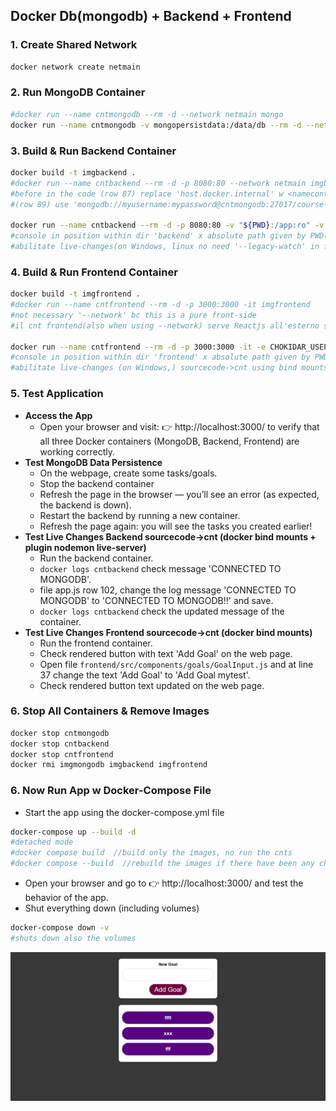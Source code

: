## Docker Db(mongodb) + Backend + Frontend

### 1. Create Shared Network
```bash
docker network create netmain
```

### 2. Run MongoDB Container
```bash
#docker run --name cntmongodb --rm -d --network netmain mongo
docker run --name cntmongodb -v mongopersistdata:/data/db --rm -d --network netmain -e MONGO_INITDB_ROOT_USERNAME=myusername -e MONGO_INITDB_ROOT_PASSWORD=mypassword mongo
```

### 3. Build & Run Backend Container
```bash
docker build -t imgbackend .
#docker run --name cntbackend --rm -d -p 8080:80 --network netmain imgbackend
#before in the code (row 87) replace 'host.docker.internal' w <namecontainertarget> + rebuild image, still need port 8080 x the frontend(bc is a pure front-side no server)
#(row 89) use 'mongodb://myusername:mypassword@cntmongodb:27017/course-goals?authSource=admin' to connect w auth(se prima ti eri connesso senza auth, mongodb ha creato un volume settato a 'noauth'; per accedere a mongodb con auth elimina quel volume + run cntmongodb)

docker run --name cntbackend --rm -d -p 8080:80 -v "${PWD}:/app:ro" -v logs:/app/logs -v /app/node_modules -e MONGODB_USERNAME=myusername -e MONGODB_PASSWORD=mypassword --network netmain imgbackend
#console in position within dir 'backend' x absolute path given by PWD(powershell, %cd% x cmd.exe)
#abilitate live-changes(on Windows, linux no need '--legacy-watch' in file package.json start mode) sourcecode->cnt thanks to bind mounts + use env vars x pass mongo credentials to cntmongodb
```

### 4. Build & Run Frontend Container
```bash
docker build -t imgfrontend .
#docker run --name cntfrontend --rm -d -p 3000:3000 -it imgfrontend
#not necessary '--network' bc this is a pure front-side
#il cnt frontend(also when using --network) serve Reactjs all'esterno su porta 3000, ma se hai settato nel front 'const API_URL = 'http://cntbackend';' (row 12) il browser(su localhost:3000) lo prova a fetchare come se fosse un dominio pubblico, dando errore!! quindi: o crei un mini-server(usando nodejs/express) sul frontend cosi da poter usare 'cntbackend', altrimenti ESPONI PORT SUL BACKEND WHEN CREATE CNT BACKEND e raggiungila dal frontend con 'const API_URL = 'http://localhost:8080';'.

docker run --name cntfrontend --rm -d -p 3000:3000 -it -e CHOKIDAR_USEPOLLING=true -e WATCHPACK_POLLING=true -v "${PWD}/src:/app/src:ro" imgfrontend
#console in position within dir 'frontend' x absolute path given by PWD(powershell, %cd% x cmd.exe)
#abilitate live-changes (on Windows,) sourcecode->cnt using bind mounts(only x folder /src not entire frontend)
```

### 5. Test Application
- **Access the App** 
    - Open your browser and visit: 👉 http://localhost:3000/ to verify that all three Docker containers (MongoDB, Backend, Frontend) are working correctly.
- **Test MongoDB Data Persistence** 
    - On the webpage, create some tasks/goals.
    - Stop the backend container
    - Refresh the page in the browser — you’ll see an error (as expected, the backend is down).
    - Restart the backend by running a new container.
    - Refresh the page again: you will see the tasks you created earlier! 
- **Test Live Changes Backend sourcecode->cnt (docker bind mounts + plugin nodemon live-server)** 
    - Run the backend container.
    - `docker logs cntbackend` check message 'CONNECTED TO MONGODB'.
    - file app.js row 102, change the log message 'CONNECTED TO MONGODB' to 'CONNECTED TO MONGODB!!' and save.
    - `docker logs cntbackend` check the updated message of the container.
- **Test Live Changes Frontend sourcecode->cnt (docker bind mounts)**
    - Run the frontend container.
    - Check rendered button with text 'Add Goal' on the web page.
    - Open file `frontend/src/components/goals/GoalInput.js` and at line 37 change the text 'Add Goal' to 'Add Goal mytest'.
    - Check rendered button text updated on the web page.

### 6. Stop All Containers & Remove Images
```bash
docker stop cntmongodb
docker stop cntbackend
docker stop cntfrontend
docker rmi imgmongodb imgbackend imgfrontend
```

### 6. Now Run App w Docker-Compose File
- Start the app using the docker-compose.yml file
```bash
docker-compose up --build -d
#detached mode
#docker compose build  //build only the images, no run the cnts
#docker compose --build  //rebuild the images if there have been any changes + run cnts
```
- Open your browser and go to 👉 http://localhost:3000/ and test the behavior of the app.
- Shut everything down (including volumes)
```bash
docker-compose down -v
#shuts down also the volumes
```

![Reference1](./readmefiles/dbbackfront1.png)